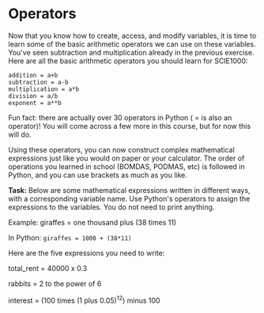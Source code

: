 # Operators

Now that you know how to create, access, and modify variables, it is time to learn some of the basic arithmetic operators we can use on these variables. You've seen subtraction and multiplication already in the previous exercise. Here are all the basic arithmetic operators you should learn for SCIE1000:

```
addition = a+b 
subtraction = a-b 
multiplication = a*b 
division = a/b 
exponent = a**b 
```
Fun fact: there are actually over 30 operators in Python ( = is also an operator)! You will come across a few more in this course, but for now this will do.

Using these operators, you can now construct complex mathematical expressions just like you would on paper or your calculator. The order of operations you learned in school (BOMDAS, PODMAS, etc) is followed in Python, and you can use brackets as much as you like. 

**Task:** Below are some mathematical expressions written in different ways, with a corresponding variable name. Use Python's operators to assign the expressions to the variables. You do not need to print anything.

Example: giraffes = one thousand plus (38 times 11)

In Python: ```` giraffes = 1000 + (38*11) ````

Here are the five expressions you need to write:

total_rent = 40000 x 0.3

rabbits = 2 to the power of 6

interest = (100 times (1 plus 0.05)<sup>12</sup>) minus 100
